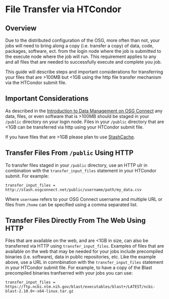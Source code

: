 
[title]: - "File Transfer via HTCondor"
 

# File Transfer via HTCondor

## Overview

Due to the distributed configuration of the OSG, more often than not, your jobs will need to bring along a copy 
(i.e. transfer a copy) of data, code, packages, software, ect. from the login node where the job is submitted 
to the execute node where the job will run. This requirement applies to any and all files that are needed to 
successfully execute and complete you job.

This guide will describe steps and important considerations for transferring your files that are >100MB but <1GB 
using the http file transfer mechanism via the HTCondor submit file.

## Important Considerations

As described in the [Introduction to Data Management on OSG Connect](https://support.opensciencegrid.org/support/solutions/articles/12000002985) 
any data, files, or even software that is >100MB should be staged in your `/public` directory on your login node. Files in your 
`/public` directory that are <1GB can be transferred via http using your HTCondor submit file.

If you have files that are >1GB please plan to use [StashCache](https://support.opensciencegrid.org/support/solutions/articles/12000002775).

## Transfer Files From `/public` Using HTTP

To transfer files staged in your `/public` directory, use an HTTP ulr in combination with the `transfer_input_files` 
statement in your HTCondor submit. For example:

	transfer_input_files = http://stash.osgconnect.net/public/username/path/my_data.csv

Where `username` refers to your OSG Connect username and multiple URL or files from `/home` can be specified using 
a comma separated list.  

## Transfer Files Directly From The Web Using HTTP

Files that are available on the web, and are <1GB in size, can also be transferred via HTTP using `transfer_input_files`. Examples of 
files that are available on the web that may be needed for your jobs include precompiled binaries (i.e. software), data in public 
repositories, etc. Like the example above, use a URL in comnbination with the `transfer_input_files` statement in your HTCondor 
submit file. For example, to have a copy of the Blast precompiled binaries tranfserred with your jobs you can use: 

	transfer_input_files = https://ftp.ncbi.nlm.nih.gov/blast/executables/blast+/LATEST/ncbi-blast-2.10.0+-x64-linux.tar.gz

